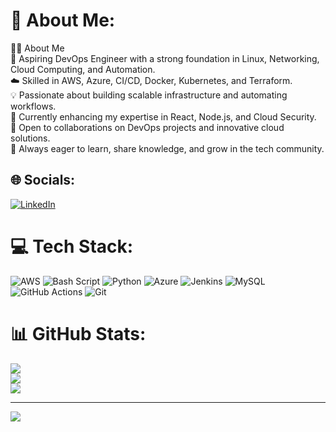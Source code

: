 # 💫 About Me:
👨‍💻 About Me<br>🚀 Aspiring DevOps Engineer with a strong foundation in Linux, Networking, Cloud Computing, and Automation.<br>☁️ Skilled in AWS, Azure, CI/CD, Docker, Kubernetes, and Terraform.<br>💡 Passionate about building scalable infrastructure and automating workflows.<br>🎯 Currently enhancing my expertise in React, Node.js, and Cloud Security.<br>🤝 Open to collaborations on DevOps projects and innovative cloud solutions.<br>📩 Always eager to learn, share knowledge, and grow in the tech community.


## 🌐 Socials:
[![LinkedIn](https://img.shields.io/badge/LinkedIn-%230077B5.svg?logo=linkedin&logoColor=white)](https://linkedin.com/in/https://www.linkedin.com/in/yashwanth-h-n/) 

# 💻 Tech Stack:
![AWS](https://img.shields.io/badge/AWS-%23FF9900.svg?style=for-the-badge&logo=amazon-aws&logoColor=white) ![Bash Script](https://img.shields.io/badge/bash_script-%23121011.svg?style=for-the-badge&logo=gnu-bash&logoColor=white) ![Python](https://img.shields.io/badge/python-3670A0?style=for-the-badge&logo=python&logoColor=ffdd54) ![Azure](https://img.shields.io/badge/azure-%230072C6.svg?style=for-the-badge&logo=microsoftazure&logoColor=white) ![Jenkins](https://img.shields.io/badge/jenkins-%232C5263.svg?style=for-the-badge&logo=jenkins&logoColor=white) ![MySQL](https://img.shields.io/badge/mysql-4479A1.svg?style=for-the-badge&logo=mysql&logoColor=white) ![GitHub Actions](https://img.shields.io/badge/github%20actions-%232671E5.svg?style=for-the-badge&logo=githubactions&logoColor=white) ![Git](https://img.shields.io/badge/git-%23F05033.svg?style=for-the-badge&logo=git&logoColor=white)
# 📊 GitHub Stats:
![](https://github-readme-stats.vercel.app/api?username=YASHWANTH1917&theme=default_repocard&hide_border=false&include_all_commits=false&count_private=false)<br/>
![](https://github-readme-streak-stats.herokuapp.com/?user=YASHWANTH1917&theme=default_repocard&hide_border=false)<br/>
![](https://github-readme-stats.vercel.app/api/top-langs/?username=YASHWANTH1917&theme=default_repocard&hide_border=false&include_all_commits=false&count_private=false&layout=compact)

---
[![](https://visitcount.itsvg.in/api?id=YASHWANTH1917&icon=0&color=0)](https://visitcount.itsvg.in)

<!-- Proudly created with GPRM ( https://gprm.itsvg.in ) -->
